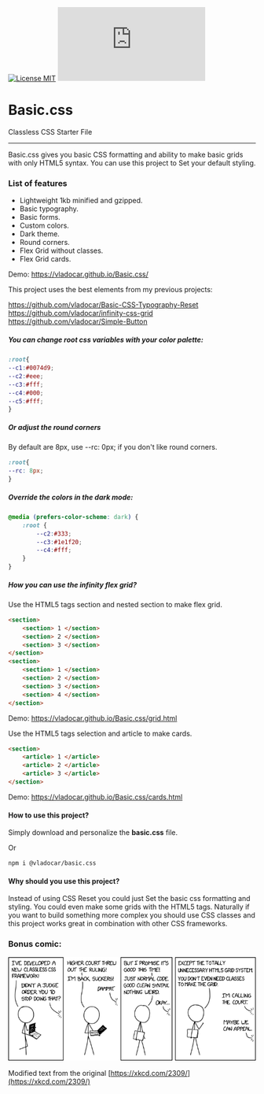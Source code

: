[![License MIT](https://img.shields.io/badge/licence-MIT-blue.svg)](https://choosealicense.com/licenses/mit/)
[![Gzip Size](https://img.badgesize.io/https://unpkg.com/@vladocar/basic.css@1.0.2/css/basic.min.css?compression=gzip)](https://unpkg.com/@vladocar/basic.css@1.0.2/css/basic.min.css)


Basic.css
=======================================

Classless CSS Starter File

* * *

Basic.css gives you basic CSS formatting and ability to make basic grids with only HTML5 syntax. You can use this project to Set your default styling.

### List of features

*   Lightweight 1kb minified and gzipped.
*   Basic typography.
*   Basic forms.
*   Custom colors.
*   Dark theme.
*   Round corners.
*   Flex Grid without classes.
*   Flex Grid cards.

Demo: https://vladocar.github.io/Basic.css/

This project uses the best elements from my previous projects:

https://github.com/vladocar/Basic-CSS-Typography-Reset  
https://github.com/vladocar/infinity-css-grid  
https://github.com/vladocar/Simple-Button  

##### You can change root css variables with your color palette:

```css
:root{
--c1:#0074d9;
--c2:#eee;
--c3:#fff;
--c4:#000;
--c5:#fff;
}
```

##### Or adjust the round corners

By default are 8px, use --rc: 0px; if you don't like round corners.

```css
:root{
--rc: 8px;
}
```

##### Override the colors in the dark mode:

```css
@media (prefers-color-scheme: dark) {
	:root {
        --c2:#333;
        --c3:#1e1f20;
        --c4:#fff;
	}
}
```

##### How you can use the infinity flex grid?

Use the HTML5 tags section and nested section to make flex grid.

```html
<section>
  	<section> 1 </section>
	<section> 2 </section>
	<section> 3 </section>
</section>
<section>
	<section> 1 </section>
	<section> 2 </section>
	<section> 3 </section>
	<section> 4 </section>
</section>
```
Demo: https://vladocar.github.io/Basic.css/grid.html

Use the HTML5 tags selection and article to make cards.

```html
<section>
    <article> 1 </article>
    <article> 2 </article>
    <article> 3 </article>
</section>
```
Demo: https://vladocar.github.io/Basic.css/cards.html

#### How to use this project?

Simply download and personalize the **basic.css** file.

Or

```sh
npm i @vladocar/basic.css
```

#### Why should you use this project?

Instead of using CSS Reset you could just Set the basic css formatting and styling. You could even make some grids with the HTML5 tags. Naturally if you want to build something more complex you should use CSS classes and this project works great in combination with other CSS frameworks.


### Bonus comic:

![Comic xkcd style](comic.png)

Modified text from the original [https://xkcd.com/2309/](https://xkcd.com/2309/)
